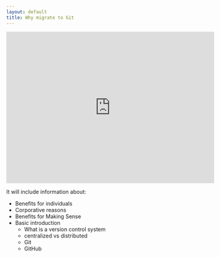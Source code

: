 ```yaml
---
layout: default
title: Why migrate to Git
---
```


<iframe src="http://prezi.com/embed/o3oij020l_oc/?bgcolor=ffffff&amp;lock_to_path=0&amp;autoplay=0&amp;autohide_ctrls=0&amp;features=undefined&amp;disabled_features=undefined" width="550" height="400" frameBorder="0">Prezi iframe (this content is required for markdown parsing)</iframe>

It will include information about:

* Benefits for individuals
* Corporative reasons
* Benefits for Making Sense
* Basic introduction
    * What is a version control system
	* centralized vs distributed
	* Git
	* GitHub